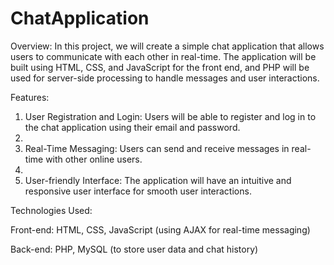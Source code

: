 # ChatApplication
Overview:
In this project, we will create a simple chat application that allows users to communicate with each other in real-time. The application will be built using HTML, CSS, and JavaScript for the front end, and PHP will be used for server-side 
processing to handle messages and user interactions.

Features:
1. User Registration and Login: Users will be able to register and log in to the chat application using their email and password.
2. 
3. Real-Time Messaging: Users can send and receive messages in real-time with other online users.
4. 
5. User-friendly Interface: The application will have an intuitive and responsive user interface for smooth user interactions.

Technologies Used:

Front-end: HTML, CSS, JavaScript (using AJAX for real-time messaging)

Back-end: PHP, MySQL (to store user data and chat history)
